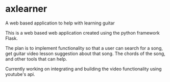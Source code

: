# axlearner
A web based application to help with learning guitar

This is a web based web application created using the python framework Flask.

The plan is to implement functionality so that a user can search for a song, get guitar video lesson suggestion about that song. The chords of the song, and other tools that can help.

Currently working on integrating and building the video functionality using youtube's api.
